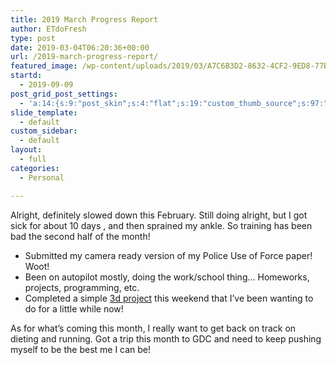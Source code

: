 ```yaml
---
title: 2019 March Progress Report
author: ETdoFresh
type: post
date: 2019-03-04T06:20:36+00:00
url: /2019-march-progress-report/
featured_image: /wp-content/uploads/2019/03/A7C6B3D2-8632-4CF2-9ED8-77B356AB0D97-1200x900.jpeg
startd:
  - 2019-09-09
post_grid_post_settings:
  - 'a:14:{s:9:"post_skin";s:4:"flat";s:19:"custom_thumb_source";s:97:"https://www.etdofresh.com/wp-content/plugins/post-grid/assets/frontend/css/images/placeholder.png";s:16:"thumb_custom_url";s:0:"";s:17:"font_awesome_icon";s:0:"";s:23:"font_awesome_icon_color";s:0:"";s:22:"font_awesome_icon_size";s:0:"";s:17:"custom_youtube_id";s:0:"";s:15:"custom_vimeo_id";s:0:"";s:21:"custom_dailymotion_id";s:0:"";s:14:"custom_mp3_url";s:0:"";s:20:"custom_soundcloud_id";s:0:"";s:16:"custom_video_MP4";s:0:"";s:16:"custom_video_OGV";s:0:"";s:17:"custom_video_WEBM";s:0:"";}'
slide_template:
  - default
custom_sidebar:
  - default
layout:
  - full
categories:
  - Personal

---
```

Alright, definitely slowed down this February. Still doing alright, but I got sick for about 10 days , and then sprained my ankle. So training has been bad the second half of the month!

  * Submitted my camera ready version of my Police Use of Force paper! Woot!
  * Been on autopilot mostly, doing the work/school thing&#8230; Homeworks, projects, programming, etc.
  * Completed a simple [3d project][1] this weekend that I&#8217;ve been wanting to do for a little while now!

As for what&#8217;s coming this month, I really want to get back on track on dieting and running. Got a trip this month to GDC and need to keep pushing myself to be the best me I can be!

 [1]: https://www.etdofresh.com/chrono-cross-serge-fan-art/